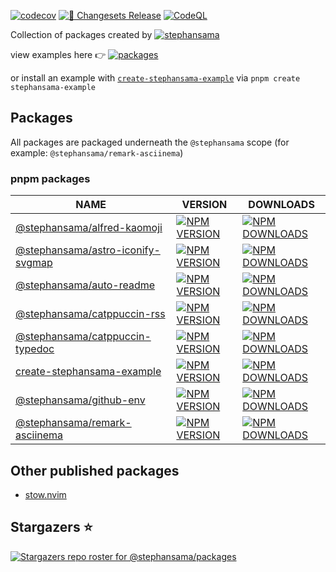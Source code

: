 [![codecov](https://codecov.io/github/stephansama/packages/graph/badge.svg)](https://codecov.io/github/stephansama/packages)
[![🦋 Changesets Release](https://github.com/stephansama/packages/actions/workflows/release.yml/badge.svg)](https://github.com/stephansama/packages/actions/workflows/release.yml)
[![CodeQL](https://github.com/stephansama/packages/actions/workflows/github-code-scanning/codeql/badge.svg)](https://github.com/stephansama/packages/actions/workflows/github-code-scanning/codeql)

Collection of packages created by [![stephansama](https://img.shields.io/github/followers/stephansama.svg?label=stephan%20Randle&logo=github)](https://github.com/stephansama/)

view examples here 👉 [![packages](https://pkg.pr.new/badge/stephansama/packages?style=flat&color=000&logoSize=auto)](https://pkg.pr.new/~/stephansama/packages)

or install an example with [`create-stephansama-example`](https://github.com/stephansama/packages/tree/main/packages/example)
via `pnpm create stephansama-example`

## Packages

All packages are packaged underneath the `@stephansama` scope (for example: `@stephansama/remark-asciinema`)

<!-- WORKSPACE start -->

### pnpm packages

| NAME                                                                                                 | VERSION                                                                                                                                                                                                     | DOWNLOADS                                                                                                                                                              |
| ---------------------------------------------------------------------------------------------------- | ----------------------------------------------------------------------------------------------------------------------------------------------------------------------------------------------------------- | ---------------------------------------------------------------------------------------------------------------------------------------------------------------------- |
| [@stephansama/alfred-kaomoji](https://www.npmjs.com/package/@stephansama/alfred-kaomoji)             | [![NPM VERSION](https://img.shields.io/npm/v/%40stephansama%2Falfred-kaomoji?logo=npm&logoColor=red&color=211F1F&labelColor=211F1F)](https://www.npmjs.com/package/@stephansama/alfred-kaomoji)             | [![NPM DOWNLOADS](https://img.shields.io/npm/dw/@stephansama/alfred-kaomoji?labelColor=211F1F)](https://www.npmjs.com/package/@stephansama/alfred-kaomoji)             |
| [@stephansama/astro-iconify-svgmap](https://www.npmjs.com/package/@stephansama/astro-iconify-svgmap) | [![NPM VERSION](https://img.shields.io/npm/v/%40stephansama%2Fastro-iconify-svgmap?logo=npm&logoColor=red&color=211F1F&labelColor=211F1F)](https://www.npmjs.com/package/@stephansama/astro-iconify-svgmap) | [![NPM DOWNLOADS](https://img.shields.io/npm/dw/@stephansama/astro-iconify-svgmap?labelColor=211F1F)](https://www.npmjs.com/package/@stephansama/astro-iconify-svgmap) |
| [@stephansama/auto-readme](https://www.npmjs.com/package/@stephansama/auto-readme)                   | [![NPM VERSION](https://img.shields.io/npm/v/%40stephansama%2Fauto-readme?logo=npm&logoColor=red&color=211F1F&labelColor=211F1F)](https://www.npmjs.com/package/@stephansama/auto-readme)                   | [![NPM DOWNLOADS](https://img.shields.io/npm/dw/@stephansama/auto-readme?labelColor=211F1F)](https://www.npmjs.com/package/@stephansama/auto-readme)                   |
| [@stephansama/catppuccin-rss](https://www.npmjs.com/package/@stephansama/catppuccin-rss)             | [![NPM VERSION](https://img.shields.io/npm/v/%40stephansama%2Fcatppuccin-rss?logo=npm&logoColor=red&color=211F1F&labelColor=211F1F)](https://www.npmjs.com/package/@stephansama/catppuccin-rss)             | [![NPM DOWNLOADS](https://img.shields.io/npm/dw/@stephansama/catppuccin-rss?labelColor=211F1F)](https://www.npmjs.com/package/@stephansama/catppuccin-rss)             |
| [@stephansama/catppuccin-typedoc](https://www.npmjs.com/package/@stephansama/catppuccin-typedoc)     | [![NPM VERSION](https://img.shields.io/npm/v/%40stephansama%2Fcatppuccin-typedoc?logo=npm&logoColor=red&color=211F1F&labelColor=211F1F)](https://www.npmjs.com/package/@stephansama/catppuccin-typedoc)     | [![NPM DOWNLOADS](https://img.shields.io/npm/dw/@stephansama/catppuccin-typedoc?labelColor=211F1F)](https://www.npmjs.com/package/@stephansama/catppuccin-typedoc)     |
| [create-stephansama-example](https://www.npmjs.com/package/create-stephansama-example)               | [![NPM VERSION](https://img.shields.io/npm/v/create-stephansama-example?logo=npm&logoColor=red&color=211F1F&labelColor=211F1F)](https://www.npmjs.com/package/create-stephansama-example)                   | [![NPM DOWNLOADS](https://img.shields.io/npm/dw/create-stephansama-example?labelColor=211F1F)](https://www.npmjs.com/package/create-stephansama-example)               |
| [@stephansama/github-env](https://www.npmjs.com/package/@stephansama/github-env)                     | [![NPM VERSION](https://img.shields.io/npm/v/%40stephansama%2Fgithub-env?logo=npm&logoColor=red&color=211F1F&labelColor=211F1F)](https://www.npmjs.com/package/@stephansama/github-env)                     | [![NPM DOWNLOADS](https://img.shields.io/npm/dw/@stephansama/github-env?labelColor=211F1F)](https://www.npmjs.com/package/@stephansama/github-env)                     |
| [@stephansama/remark-asciinema](https://www.npmjs.com/package/@stephansama/remark-asciinema)         | [![NPM VERSION](https://img.shields.io/npm/v/%40stephansama%2Fremark-asciinema?logo=npm&logoColor=red&color=211F1F&labelColor=211F1F)](https://www.npmjs.com/package/@stephansama/remark-asciinema)         | [![NPM DOWNLOADS](https://img.shields.io/npm/dw/@stephansama/remark-asciinema?labelColor=211F1F)](https://www.npmjs.com/package/@stephansama/remark-asciinema)         |

<!-- WORKSPACE end -->

## Other published packages

- [stow.nvim](https://github.com/stephansama/stow.nvim)

## Stargazers ⭐

[![Stargazers repo roster for @stephansama/packages](https://reporoster.com/stars/stephansama/packages)](https://github.com/stephansama/packages/stargazers)
